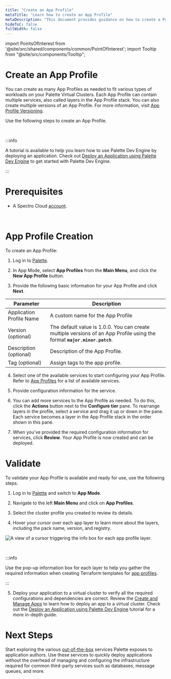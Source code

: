 ```yaml
---
title: "Create an App Profile"
metaTitle: "Learn how to create an App Profile"
metaDescription: "This document provides guidance on how to create a Palette App Profile"
hideToC: false
fullWidth: false
---
```





import PointsOfInterest from '@site/src/shared/components/common/PointOfInterest';
import Tooltip from "@site/src/components/Tooltip";

# Create an App Profile

You can create as many App Profiles as needed to fit various types of workloads on your Palette Virtual Clusters. Each App Profile can contain multiple services, also called layers in the App Profile stack. You can also create multiple versions of an App Profile. For more information, visit [App Profile Versioning](/devx/app-profile/versioning-app-profile). 

Use the following steps to create an App Profile.


<br />


  :::info

  A tutorial is available to help you learn how to use Palette Dev Engine by deploying an application. Check out [Deploy an Application using Palette Dev Engine](/devx/apps/deploy-app) to get started with Palette Dev Engine.

  :::


# Prerequisites

* A Spectro Cloud [account](https://www.spectrocloud.com/get-started/).
<br />

# App Profile Creation

To create an App Profile:

1. Log in to [Palette](https://console.spectrocloud.com).


2. In App Mode, select **App Profiles** from the **Main Menu**, and click the **New App Profile** button. 


3. Provide the following basic information for your App Profile and click **Next**.


|         Parameter           | Description  |
|-------------------------------|-----------------|
|Application Profile Name | A custom name for the App Profile|
|Version (optional) | The default value is 1.0.0. You can create multiple versions of an App Profile using the format **`major.minor.patch`**.
|Description (optional)   | Description of the App Profile. | 
|Tag (optional)               | Assign tags to the app profile.|


4. Select one of the available services to start configuring your App Profile. Refer to [App Profiles](/devx/app-profile) for a list of available services. 


5. Provide configuration information for the service.


6. You can add more services to the App Profile as needed. To do this, click the **Actions** button next to the **Configure tier** pane. To rearrange layers in the profile, select a service and drag it up or down in the pane. Each service becomes a layer in the App Profile stack in the order shown in this pane.


7. When you've provided the required configuration information for services, click **Review**. Your App Profile is now created and can be deployed.  

# Validate

To validate your App Profile is available and ready for use, use the following steps.

1. Log in to [Palette](https://console.spectrocloud.com) and switch to **App Mode**.


2. Navigate to the left **Main Menu** and click on **App Profiles**.


3. Select the cluster profile you created to review its details.


4. Hover your cursor over each app layer to learn more about the layers, including the pack name, version, and registry.


  ![A view of a cursor triggering the info box for each app profile layer.](/assets/docs/images/devx_app-profile_create-app-profile_app-layer-infoboxes.png)

  <br />

  :::info

  Use the pop-up information box for each layer to help you gather the required information when creating Terraform templates for [app profiles](https://registry.terraform.io/providers/spectrocloud/spectrocloud/latest/docs/resources/application_profile).

  :::


5. Deploy your application to a virtual cluster to verify all the required configurations and dependencies are correct. Review the [Create and Manage Apps](/devx/apps/create-app) to learn how to deploy an app to a virtual cluster. Check out the [Deploy an Application using Palette Dev Engine](/devx/apps/deploy-app) tutorial for a more in-depth guide.

# Next Steps

Start exploring the various [out-of-the-box](/devx/app-profile/services) services Palette exposes to application authors. Use these services to quickly deploy applications without the overhead of managing and configuring the infrastructure required for common third-party services such as databases, message queues, and more.
